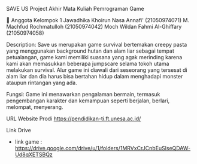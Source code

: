 SAVE US
Project Akhir Mata Kuliah Pemrograman Game

👋 Anggota Kelompok 1
Jawadhika Khoirun Nasa Annafi' (21050974071)
M. Machfud Rochmatulloh (21050974042)
Moch Wildan Fahmi Al-Ghiffary (21050974058)

Description: Save us merupakan game survival bertemakan creepy pasta yang menggunakan background hutan dan alam liar sebagai tempat petualangan, game kami memiliki suasana yang agak merinding karena kami akan memasukkan beberapa jumpscare selama tokoh utama melakukan survival. Alur game ini diawali dari seseorang yang tersesat di alam liar dan dia harus bisa bertahan hidup dalam menghadapi monster ataupun rintangan yang ada.

Fungsi: Game ini menawarkan pengalaman bermain, termasuk pengembangan karakter dan kemampuan seperti berjalan, berlari, melompat, menyerang.

 URL Website Prodi
https://pendidikan-ti.ft.unesa.ac.id/

Link Drive
- link game : https://drive.google.com/drive/u/1/folders/1MRVxCrJCnbEuSlseQDAW-Ud8qXETSBQz
